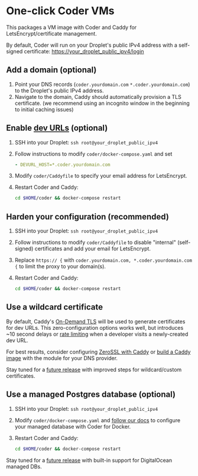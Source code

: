 # One-click Coder VMs

This packages a VM image with Coder and Caddy for LetsEncrypt/certificate management.

By default, Coder will run on your Droplet's public IPv4 address with a self-signed certificate: [https://your_droplet_public_ipv4/login](https://your_droplet_public_ipv4/login)

## Add a domain (optional)

1. Point your DNS records (`coder.yourdomain.com` `*.coder.yourdomain.com`) to the Droplet's public IPv4 address.
2. Navigate to the domain, Caddy should automatically provision a TLS certificate. (we recommend using an incognito window in the beginning to initial caching issues)

## Enable [dev URLs](https://coder.com/docs/coder/latest/workspaces/devurls) (optional)

1. SSH into your Droplet: `ssh root@your_droplet_public_ipv4`

2. Follow instructions to modify `coder/docker-compose.yaml` and set

   ```yaml
   - DEVURL_HOST=*.coder.yourdomain.com
   ```

3. Modify `coder/Caddyfile` to specify your email address for LetsEncrypt.

4. Restart Coder and Caddy:

   ```bash
   cd $HOME/coder && docker-compose restart
   ```

## Harden your configuration (recommended)

1. SSH into your Droplet: `ssh root@your_droplet_public_ipv4`

2. Follow instructions to modify `coder/Caddyfile` to disable "internal" (self-signed) certificates and add your email for LetsEncrypt.

3. Replace `https:// {` with `coder.yourdomain.com, *.coder.yourdomain.com {` to limit the proxy to your domain(s).

4. Restart Coder and Caddy:

   ```bash
   cd $HOME/coder && docker-compose restart
   ```

## Use a wildcard certificate

By default, Caddy's [On-Demand TLS](https://caddyserver.com/docs/automatic-https#on-demand-tls) will be used to generate certificates for dev URLs. This zero-configuration options works well, but introduces \~10 second delays or [rate limiting](https://letsencrypt.org/docs/rate-limits/) when a developer visits a newly-created dev URL.

For best results, consider configuring [ZeroSSL with Caddy](https://caddy.community/t/using-zerossls-acme-endpoint/9406) or [build a Caddy image](https://github.com/docker-library/docs/tree/master/caddy#adding-custom-caddy-modules) with the module for your DNS provider.

Stay tuned for a [future release](https://github.com/bpmct/c4d-packer/releases) with improved steps for wildcard/custom certificates.

## Use a managed Postgres database (optional)

1. SSH into your Droplet: `ssh root@your_droplet_public_ipv4`

2. Modify `coder/docker-compose.yaml` and [follow our docs](https://coder.com/docs/coder/latest/setup/docker#use-an-external-postgresql-database) to configure your managed database with Coder for Docker.

3. Restart Coder and Caddy:

   ```bash
   cd $HOME/coder && docker-compose restart
   ```

Stay tuned for a [future release](https://github.com/bpmct/c4d-packer/releases) with built-in support for DigitalOcean managed DBs.

